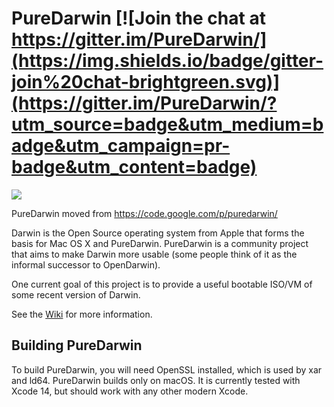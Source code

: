 PureDarwin [![Join the chat at https://gitter.im/PureDarwin/](https://img.shields.io/badge/gitter-join%20chat-brightgreen.svg)](https://gitter.im/PureDarwin/?utm_source=badge&utm_medium=badge&utm_campaign=pr-badge&utm_content=badge)
==========

![](https://raw.github.com/wiki/PureDarwin/PureDarwin/images/PD-Opennow.jpg)

PureDarwin moved from https://code.google.com/p/puredarwin/

Darwin is the Open Source operating system from Apple that forms the basis for Mac OS X and PureDarwin. PureDarwin is a community project that aims to make Darwin more usable (some people think of it as the informal successor to OpenDarwin).

One current goal of this project is to provide a useful bootable ISO/VM of some recent version of Darwin.

See the [Wiki](https://github.com/PureDarwin/PureDarwin/wiki) for more information.

## Building PureDarwin

To build PureDarwin, you will need OpenSSL installed, which is used by xar and ld64.
PureDarwin builds only on macOS. It is currently tested with Xcode 14, but should work
with any other modern Xcode.

